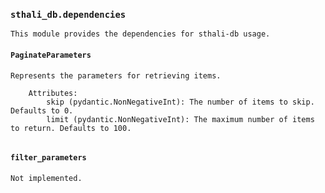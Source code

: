 ### `sthali_db.dependencies`

```
This module provides the dependencies for sthali-db usage.
```

#### `PaginateParameters`

```
Represents the parameters for retrieving items.

    Attributes:
        skip (pydantic.NonNegativeInt): The number of items to skip. Defaults to 0.
        limit (pydantic.NonNegativeInt): The maximum number of items to return. Defaults to 100.
    
```


#### `filter_parameters`

```
Not implemented.
```

